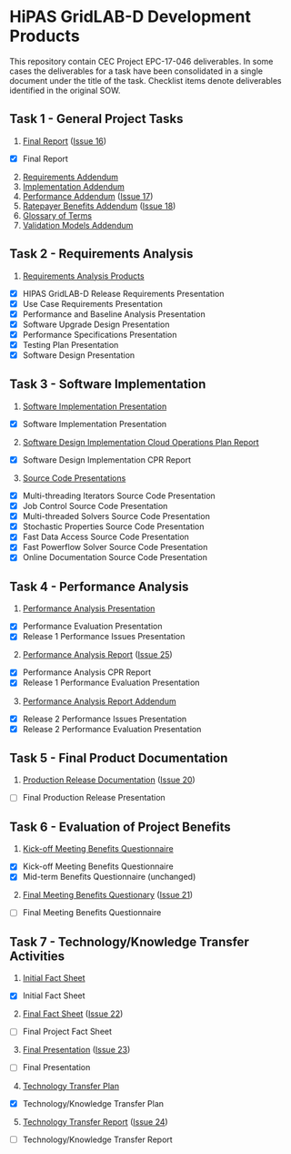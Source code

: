 # HiPAS GridLAB-D Development Products

This repository contain CEC Project EPC-17-046 deliverables. In some cases the deliverables for a task have been consolidated in a single document under the title of the task. Checklist items denote deliverables identified in the original SOW.

## Task 1 - General Project Tasks
1. [Final Report](Task%201.1%20-%20Final%20Report.pdf) ([Issue 16](/../../issues/16))
- [x] Final Report
2. [Requirements Addendum](Task%201.2%20-%20Requirements%20Addendum.pdf)
3. [Implementation Addendum](Task%201.3%20-%20Implementation%20Addendum.pdf)
4. [Performance Addendum](Task%201.4%20-%20Performance%20Addendum.pdf) ([Issue 17](/../../issues/17))
5. [Ratepayer Benefits Addendum](Task%201.5%20-%20Ratepayer%20Benefits%20Addendum.pdf) ([Issue 18](/../../issues/18))
6. [Glossary of Terms](Task%201.6%20-%20Glossary%20of%20Terms.pdf)
7. [Validation Models Addendum](Task%201.7%20-%20Validation%20Models%20Addendum.pdf)

## Task 2 - Requirements Analysis
1. [Requirements Analysis Products](Task%202.1%20-%20Requirements%20Analysis%20Products.pdf)
- [x] HIPAS GridLAB-D Release Requirements Presentation
- [x] Use Case Requirements Presentation
- [x] Performance and Baseline Analysis Presentation
- [x] Software Upgrade Design Presentation
- [x] Performance Specifications Presentation
- [x] Testing Plan Presentation
- [x] Software Design Presentation

## Task 3 - Software Implementation
1. [Software Implementation Presentation](Task%203.1%20-%20Software%20Implementation%20Presentation.pdf)
  - [x] Software Implementation Presentation
2. [Software Design Implementation Cloud Operations Plan Report](Task%203.2%20-%20Software%20Design%20Implementation%20Cloud%20Operations%20Plan%20Report.pdf)
  - [x] Software Design Implementation CPR Report
3. [Source Code Presentations](Task%203.3%20-%20Source%20code%20presentations.pdf)
  - [x] Multi-threading Iterators Source Code Presentation
  - [x] Job Control Source Code Presentation
  - [x] Multi-threaded Solvers Source Code Presentation
  - [x] Stochastic Properties Source Code Presentation
  - [x] Fast Data Access Source Code Presentation
  - [x] Fast Powerflow Solver Source Code Presentation
  - [x] Online Documentation Source Code Presentation

## Task 4 - Performance Analysis
1. [Performance Analysis Presentation](Task%204.1%20-%20Performance%20Analysis%20Presentation.pdf)
  - [x] Performance Evaluation Presentation 
  - [x] Release 1 Performance Issues Presentation
2. [Performance Analysis Report](Task%204.2%20-%20Performance%20Analysis%20Report.pdf) ([Issue 25](/../../issues/25))
  - [x] Performance Analysis CPR Report
  - [x] Release 1 Performance Evaluation Presentation
3. [Performance Analysis Report Addendum](Task%204.3%20-%20Performance%20Analysis%20Report%20Addendum.pdf)
  - [x] Release 2 Performance Issues Presentation
  - [x] Release 2 Performance Evaluation Presentation

## Task 5 - Final Product Documentation
1. [Production Release Documentation](Task%205.1%20-%20Production%20Release%20Documentation.pdf) ([Issue 20](/../../issues/20))
  - [ ] Final Production Release Presentation

## Task 6 - Evaluation of Project Benefits
1. [Kick-off Meeting Benefits Questionnaire](Task%206.1%20-%20Kick-off%20Meeting%20Benefits%20Questionnaire.pdf)
  - [x] Kick-off Meeting Benefits Questionnaire 
  - [x] Mid-term Benefits Questionnaire (unchanged)
2. [Final Meeting Benefits Questionary](Task%206.2%20-%20Final%20Meeting%20Benefits%20Questionaire.pdf) ([Issue 21](/../../issues/21))
  - [ ] Final Meeting Benefits Questionnaire

## Task 7 - Technology/Knowledge Transfer Activities
1. [Initial Fact Sheet](Task%207.1%20-%20Initial%20Fact%20Sheet.pdf)
  - [x] Initial Fact Sheet
2. [Final Fact Sheet](Task%207.2%20-%20Final%20Fact%20Sheet.pdf) ([Issue 22](/../../issues/22))
  - [ ] Final Project Fact Sheet
3. [Final Presentation](Task%207.3%200%20Final%20Presentation.pdf) ([Issue 23](/../../issues/23))
  - [ ] Final Presentation
4. [Technology Transfer Plan](Task%207.4%20-%20Technology%20Transfer%20Plan.pdf)
  - [x] Technology/Knowledge Transfer Plan
5. [Technology Transfer Report](Task%207.5%20-%20Technology%20Transfer%20Report.pdf) ([Issue 24](/../../issues/24))
  - [ ] Technology/Knowledge Transfer Report
